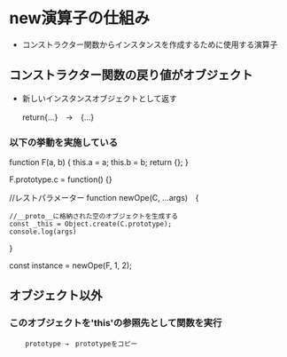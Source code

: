 # new演算子の仕組み

- コンストラクター関数からインスタンスを作成するために使用する演算子

## コンストラクター関数の戻り値がオブジェクト
- 新しいインスタンスオブジェクトとして返す

    return{…}　→　{…}

### 以下の挙動を実施している

function F(a, b) {
    this.a = a;
    this.b = b;
    return {};
}

F.prototype.c = function() {}

//レストパラメーター
function newOpe(C, ...args)　{

    //__proto__に格納された空のオブジェクトを生成する
    const _this = Object.create(C.prototype);
    console.log(args)
} 

const instance = newOpe(F, 1, 2);


## オブジェクト以外
### このオブジェクトを'this'の参照先として関数を実行
        prototype →　prototypeをコピー


